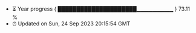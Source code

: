 - ⏳ Year progress { █████████████████████▁▁▁▁▁▁▁▁▁ } 73.11 %
- ⏰ Updated on Sun, 24 Sep 2023 20:15:54 GMT

